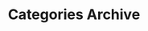 ---
title: Categories Archive
layout: categories
permalink: /categories/
show_excerpts: true
entries_layout: grid
---